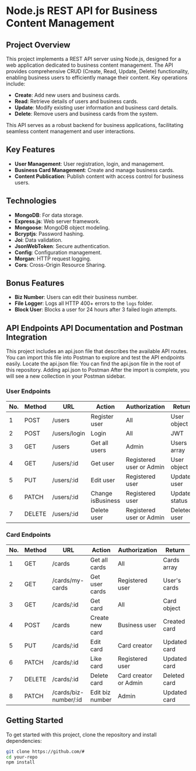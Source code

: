 # Node.js REST API for Business Content Management

## Project Overview

This project implements a REST API server using Node.js, designed for a web application dedicated to business content management. The API provides comprehensive CRUD (Create, Read, Update, Delete) functionality, enabling business users to efficiently manage their content. Key operations include:

- **Create**: Add new users and business cards.
- **Read**: Retrieve details of users and business cards.
- **Update**: Modify existing user information and business card details.
- **Delete**: Remove users and business cards from the system.

This API serves as a robust backend for business applications, facilitating seamless content management and user interactions.

## Key Features

- **User Management**: User registration, login, and management.
- **Business Card Management**: Create and manage business cards.
- **Content Publication**: Publish content with access control for business users.

## Technologies

- **MongoDB**: For data storage.
- **Express.js**: Web server framework.
- **Mongoose**: MongoDB object modeling.
- **Bcryptjs**: Password hashing.
- **Joi**: Data validation.
- **JsonWebToken**: Secure authentication.
- **Config**: Configuration management.
- **Morgan**: HTTP request logging.
- **Cors**: Cross-Origin Resource Sharing.

## Bonus Features

- **Biz Number**: Users can edit their business number.
- **File Logger**: Logs all HTTP 400+ errors to the `logs` folder.
- **Block User**: Blocks a user for 24 hours after 3 failed login attempts.

## API Endpoints API Documentation and Postman Integration

This project includes an api.json file that describes the available API routes. You can import this file into Postman to explore and test the API endpoints easily.
Locate the api.json file: You can find the api.json file in the root of this repository.
Adding api.json to Postman
After the import is complete, you will see a new collection in your Postman sidebar.

### User Endpoints

| No. | Method | URL          | Action            | Authorization            | Return         |
| --- | ------ | ------------ | ----------------- | ------------------------ | -------------- |
| 1   | POST   | /users       | Register user     | All                      | User object    |
| 2   | POST   | /users/login | Login             | All                      | JWT            |
| 3   | GET    | /users       | Get all users     | Admin                    | Users array    |
| 4   | GET    | /users/:id   | Get user          | Registered user or Admin | User object    |
| 5   | PUT    | /users/:id   | Edit user         | Registered user          | Updated user   |
| 6   | PATCH  | /users/:id   | Change isBusiness | Registered user          | Updated status |
| 7   | DELETE | /users/:id   | Delete user       | Registered user or Admin | Deleted user   |

### Card Endpoints

| No. | Method | URL                   | Action          | Authorization         | Return       |
| --- | ------ | --------------------- | --------------- | --------------------- | ------------ |
| 1   | GET    | /cards                | Get all cards   | All                   | Cards array  |
| 2   | GET    | /cards/my-cards       | Get user cards  | Registered user       | User's cards |
| 3   | GET    | /cards/:id            | Get card        | All                   | Card object  |
| 4   | POST   | /cards                | Create new card | Business user         | Created card |
| 5   | PUT    | /cards/:id            | Edit card       | Card creator          | Updated card |
| 6   | PATCH  | /cards/:id            | Like card       | Registered user       | Updated card |
| 7   | DELETE | /cards/:id            | Delete card     | Card creator or Admin | Deleted card |
| 8   | PATCH  | /cards/biz-number/:id | Edit biz number | Admin                 | Updated card |

## Getting Started

To get started with this project, clone the repository and install dependencies:

```bash
git clone https://github.com/#
cd your-repo
npm install
```
